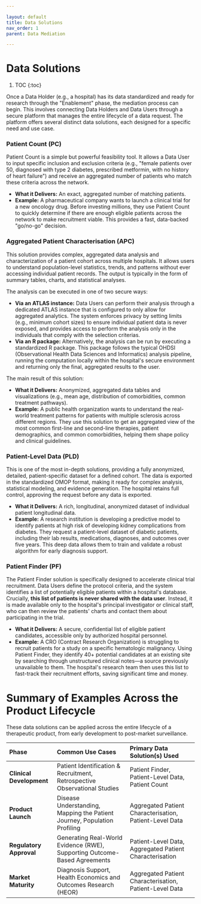 ```yaml
---

layout: default
title: Data Solutions
nav_order: 1
parent: Data Mediation

---
```


# Data Solutions

1. TOC
{:toc}


Once a Data Holder (e.g., a hospital) has its data standardized and ready for
research through the "Enablement" phase, the mediation process can begin. This
involves connecting Data Holders and Data Users through a secure platform that
manages the entire lifecycle of a data request. The platform offers several
distinct data solutions, each designed for a specific need and use case.

### Patient Count (PC)

Patient Count is a simple but powerful feasibility tool. It allows a Data User
to input specific inclusion and exclusion criteria (e.g., "female patients over
50, diagnosed with type 2 diabetes, prescribed metformin, with no history of
heart failure") and receive an aggregated number of patients who match these
criteria across the network.

* **What it Delivers:** An exact, aggregated number of matching patients.
* **Example:** A pharmaceutical company wants to launch a clinical trial for a
  new oncology drug. Before investing millions, they use Patient Count to
  quickly determine if there are enough eligible patients across the network to
  make recruitment viable. This provides a fast, data-backed "go/no-go"
  decision.

### Aggregated Patient Characterisation (APC)

This solution provides complex, aggregated data analysis and characterization
of a patient cohort across multiple hospitals. It allows users to understand
population-level statistics, trends, and patterns without ever accessing
individual patient records. The output is typically in the form of summary
tables, charts, and statistical analyses.

The analysis can be executed in one of two secure ways:

* **Via an ATLAS instance:** Data Users can perform their analysis through a
  dedicated ATLAS instance that is configured to only allow for aggregated
  analytics. The system enforces privacy by setting limits (e.g., minimum
  cohort sizes) to ensure individual patient data is never exposed, and
  provides access to perform the analysis only in the individuals that comply
  with the selection criterias.
* **Via an R package:** Alternatively, the analysis can be run by executing a
  standardized R package. This package follows the typical OHDSI (Observational
  Health Data Sciences and Informatics) analysis pipeline, running the
  computation locally within the hospital's secure environment and returning
  only the final, aggregated results to the user.

The main result of this solution:

* **What it Delivers:** Anonymized, aggregated data tables and visualizations
  (e.g., mean age, distribution of comorbidities, common treatment pathways).
* **Example:** A public health organization wants to understand the real-world
  treatment patterns for patients with multiple sclerosis across different
  regions. They use this solution to get an aggregated view of the most common
  first-line and second-line therapies, patient demographics, and common
  comorbidities, helping them shape policy and clinical guidelines.

### Patient-Level Data (PLD)

This is one of the most in-depth solutions, providing a fully anonymized,
detailed, patient-specific dataset for a defined cohort. The data is exported
in the standardized OMOP format, making it ready for complex analysis,
statistical modeling, and evidence generation. The hospital retains full
control, approving the request before any data is exported.

* **What it Delivers:** A rich, longitudinal, anonymized dataset of individual
  patient longitudinal data.
* **Example:** A research institution is developing a predictive model to
  identify patients at high risk of developing kidney complications from
  diabetes. They request a patient-level dataset of diabetic patients,
  including their lab results, medications, diagnoses, and outcomes over five
  years. This deep data allows them to train and validate a robust algorithm
  for early diagnosis support.

### Patient Finder (PF)

The Patient Finder solution is specifically designed to accelerate clinical
trial recruitment. Data Users define the protocol criteria, and the system
identifies a list of potentially eligible patients within a hospital's
database. Crucially, **this list of patients is never shared with the data
user**. Instead, it is made available only to the hospital's principal
investigator or clinical staff, who can then review the patients' charts and
contact them about participating in the trial.

* **What it Delivers:** A secure, confidential list of eligible patient
  candidates, accessible only by authorized hospital personnel.
* **Example:** A CRO (Contract Research Organization) is struggling to recruit
  patients for a study on a specific hematologic malignancy. Using Patient
  Finder, they identify 40+ potential candidates at an existing site by
  searching through unstructured clinical notes—a source previously unavailable
  to them. The hospital's research team then uses this list to fast-track their
  recruitment efforts, saving significant time and money.

# Summary of Examples Across the Product Lifecycle

These data solutions can be applied across the entire lifecycle of a
therapeutic product, from early development to post-market surveillance.

| Phase | Common Use Cases | Primary Data Solution(s) Used |
| :---- | :---- | :---- |
| **Clinical Development** | Patient Identification & Recruitment, Retrospective Observational Studies | Patient Finder, Patient-Level Data, Patient Count |
| **Product Launch** | Disease Understanding, Mapping the Patient Journey, Population Profiling | Aggregated Patient Characterisation, Patient-Level Data |
| **Regulatory Approval** | Generating Real-World Evidence (RWE), Supporting Outcome-Based Agreements | Patient-Level Data, Aggregated Patient Characterisation |
| **Market Maturity** | Diagnosis Support, Health Economics and Outcomes Research (HEOR) | Aggregated Patient Characterisation, Patient-Level Data |


